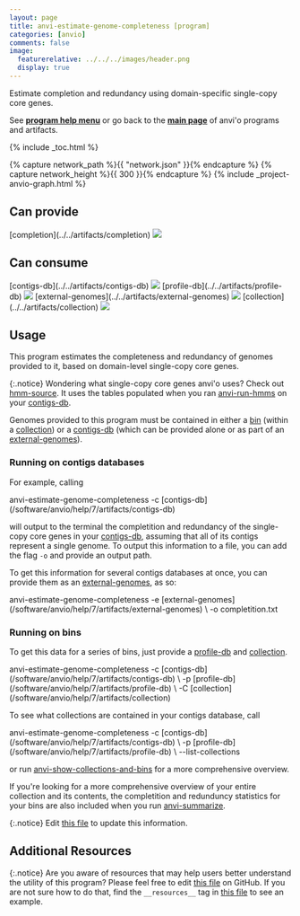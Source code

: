 ```yaml
---
layout: page
title: anvi-estimate-genome-completeness [program]
categories: [anvio]
comments: false
image:
  featurerelative: ../../../images/header.png
  display: true
---
```


Estimate completion and redundancy using domain-specific single-copy core genes.

See **[program help menu](../../../../vignette#anvi-estimate-genome-completeness)** or go back to the **[main page](../../)** of anvi'o programs and artifacts.


{% include _toc.html %}
<div id="svg" class="subnetwork"></div>
{% capture network_path %}{{ "network.json" }}{% endcapture %}
{% capture network_height %}{{ 300 }}{% endcapture %}
{% include _project-anvio-graph.html %}


## Can provide

<p style="text-align: left" markdown="1"><span class="artifact-p">[completion](../../artifacts/completion) <img src="../../images/icons/CONCEPT.png" class="artifact-icon-mini" /></span></p>

## Can consume

<p style="text-align: left" markdown="1"><span class="artifact-r">[contigs-db](../../artifacts/contigs-db) <img src="../../images/icons/DB.png" class="artifact-icon-mini" /></span> <span class="artifact-r">[profile-db](../../artifacts/profile-db) <img src="../../images/icons/DB.png" class="artifact-icon-mini" /></span> <span class="artifact-r">[external-genomes](../../artifacts/external-genomes) <img src="../../images/icons/TXT.png" class="artifact-icon-mini" /></span> <span class="artifact-r">[collection](../../artifacts/collection) <img src="../../images/icons/COLLECTION.png" class="artifact-icon-mini" /></span></p>

## Usage


This program estimates the completeness and redundancy of genomes provided to it, based on domain-level single-copy core genes. 

{:.notice}
Wondering what single-copy core genes anvi'o uses? Check out <span class="artifact-n">[hmm-source](/software/anvio/help/7/artifacts/hmm-source)</span>. It uses the tables populated when you ran <span class="artifact-n">[anvi-run-hmms](/software/anvio/help/7/programs/anvi-run-hmms)</span> on your <span class="artifact-n">[contigs-db](/software/anvio/help/7/artifacts/contigs-db)</span>. 

Genomes provided to this program must be contained in either a <span class="artifact-n">[bin](/software/anvio/help/7/artifacts/bin)</span> (within a <span class="artifact-n">[collection](/software/anvio/help/7/artifacts/collection)</span>) or a <span class="artifact-n">[contigs-db](/software/anvio/help/7/artifacts/contigs-db)</span> (which can be provided alone or as part of an <span class="artifact-n">[external-genomes](/software/anvio/help/7/artifacts/external-genomes)</span>). 

### Running on contigs databases 

For example, calling 

<div class="codeblock" markdown="1">
anvi&#45;estimate&#45;genome&#45;completeness &#45;c <span class="artifact&#45;n">[contigs&#45;db](/software/anvio/help/7/artifacts/contigs&#45;db)</span> 
</div>

will output to the terminal the completition and redundancy of the single-copy core genes in your <span class="artifact-n">[contigs-db](/software/anvio/help/7/artifacts/contigs-db)</span>, assuming that all of its contigs represent a single genome. To output this information to a file, you can add the flag `-o` and provide an output path. 

To get this information for several contigs databases at once, you can provide them as an <span class="artifact-n">[external-genomes](/software/anvio/help/7/artifacts/external-genomes)</span>, as so:

<div class="codeblock" markdown="1">
anvi&#45;estimate&#45;genome&#45;completeness &#45;e <span class="artifact&#45;n">[external&#45;genomes](/software/anvio/help/7/artifacts/external&#45;genomes)</span> \
                                  &#45;o completition.txt
</div>

### Running on bins 

To get this data for a series of bins, just provide a <span class="artifact-n">[profile-db](/software/anvio/help/7/artifacts/profile-db)</span> and <span class="artifact-n">[collection](/software/anvio/help/7/artifacts/collection)</span>. 

<div class="codeblock" markdown="1">
anvi&#45;estimate&#45;genome&#45;completeness &#45;c <span class="artifact&#45;n">[contigs&#45;db](/software/anvio/help/7/artifacts/contigs&#45;db)</span> \
                                  &#45;p <span class="artifact&#45;n">[profile&#45;db](/software/anvio/help/7/artifacts/profile&#45;db)</span> \
                                  &#45;C <span class="artifact&#45;n">[collection](/software/anvio/help/7/artifacts/collection)</span> 
</div>

To see what collections are contained in your contigs database, call 

<div class="codeblock" markdown="1">
anvi&#45;estimate&#45;genome&#45;completeness &#45;c <span class="artifact&#45;n">[contigs&#45;db](/software/anvio/help/7/artifacts/contigs&#45;db)</span> \
                                  &#45;p <span class="artifact&#45;n">[profile&#45;db](/software/anvio/help/7/artifacts/profile&#45;db)</span> \
                                  &#45;&#45;list&#45;collections
</div>

or run <span class="artifact-n">[anvi-show-collections-and-bins](/software/anvio/help/7/programs/anvi-show-collections-and-bins)</span> for a more comprehensive overview. 

If you're looking for a more comprehensive overview of your entire collection and its contents, the completition and redunduncy statistics for your bins are also included when you run <span class="artifact-n">[anvi-summarize](/software/anvio/help/7/programs/anvi-summarize)</span>. 


{:.notice}
Edit [this file](https://github.com/merenlab/anvio/tree/master/anvio/docs/programs/anvi-estimate-genome-completeness.md) to update this information.


## Additional Resources



{:.notice}
Are you aware of resources that may help users better understand the utility of this program? Please feel free to edit [this file](https://github.com/merenlab/anvio/tree/master/bin/anvi-estimate-genome-completeness) on GitHub. If you are not sure how to do that, find the `__resources__` tag in [this file](https://github.com/merenlab/anvio/blob/master/bin/anvi-interactive) to see an example.
